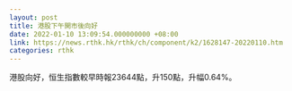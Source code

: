 ```yaml
---
layout: post
title: 港股下午開市後向好
date: 2022-01-10 13:09:54.000000000 +08:00
link: https://news.rthk.hk/rthk/ch/component/k2/1628147-20220110.htm
categories: rthk
---
```


港股向好，恒生指數較早時報23644點，升150點，升幅0.64%。
